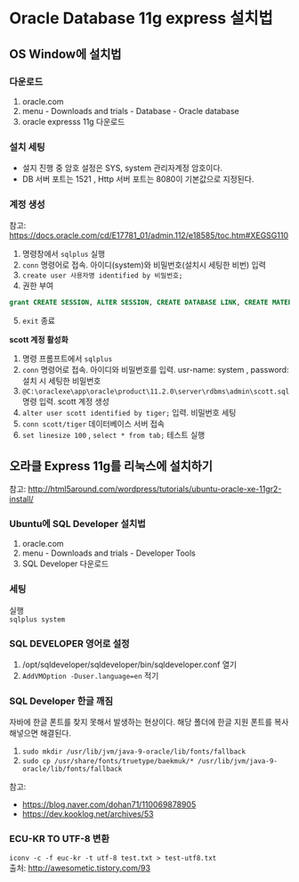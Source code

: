 # Oracle Database 11g express 설치법

## OS Window에 설치법

### 다운로드
1. oracle.com
2. menu - Downloads and trials - Database - Oracle database
3. oracle expresss 11g 다운로드

### 설치 세팅
- 설지 진행 중 암호 설정은 SYS, system 관리자계정 암호이다.
- DB 서버 포트는 1521 , Http 서버 포트는 8080이 기본값으로 지정된다.

### 계정 생성
참고: https://docs.oracle.com/cd/E17781_01/admin.112/e18585/toc.htm#XEGSG110

1. 명령창에서 `sqlplus` 실행
2. `conn` 명령어로 접속. 아이디(system)와 비밀번호(설치시 세팅한 비번) 입력
3. `create user 사용자명 identified by 비밀번호;`
4. 권한 부여 
```SQL
grant CREATE SESSION, ALTER SESSION, CREATE DATABASE LINK, CREATE MATERIALIZED VIEW, CREATE PROCEDURE, CREATE PUBLIC SYNONYM, CREATE ROLE, CREATE SEQUENCE, CREATE SYNONYM, CREATE TABLE, CREATE TRIGGER, CREATE TYPE, CREATE VIEW, UNLIMITED TABLESPACE to 사용자명;
```
5. `exit` 종료


**scott 계정 활성화**
1. 명령 프롬프트에서 `sqlplus`
2. `conn` 명령어로 접속. 아이디와 비밀번호를 입력. usr-name: system , password: 설치 시 세팅한 비밀번호
3. `@C:\oraclexe\app\oracle\product\11.2.0\server\rdbms\admin\scott.sql` 명령 입력. scott 계정 생성
4. `alter user scott identified by tiger;` 입력. 비밀번호 세팅
5. `conn scott/tiger` 데이터베이스 서버 접속
6. `set linesize 100` , `select * from tab;` 테스트 실행

## 오라클 Express 11g를 리눅스에 설치하기
참고: http://html5around.com/wordpress/tutorials/ubuntu-oracle-xe-11gr2-install/

### Ubuntu에 SQL Developer 설치법
1. oracle.com
2. menu - Downloads and trials - Developer Tools
3. SQL Developer 다운로드

### 세팅
실행  
`sqlplus system`  

### SQL DEVELOPER 영어로 설정
1. /opt/sqldeveloper/sqldeveloper/bin/sqldeveloper.conf 열기
2. `AddVMOption -Duser.language=en` 적기

### SQL Developer 한글 깨짐
자바에 한글 폰트를 찾지 못해서 발생하는 현상이다. 해당 폴더에 한글 지원 폰트를 복사해넣으면 해결된다.
1. `sudo mkdir /usr/lib/jvm/java-9-oracle/lib/fonts/fallback`
2. `sudo cp /usr/share/fonts/truetype/baekmuk/* /usr/lib/jvm/java-9-oracle/lib/fonts/fallback`

참고:
- https://blog.naver.com/dohan71/110069878905
- https://dev.kooklog.net/archives/53

### ECU-KR TO UTF-8 변환
`iconv -c -f euc-kr -t utf-8 test.txt > test-utf8.txt`  
출처: http://awesometic.tistory.com/93

